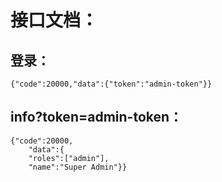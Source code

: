 # 接口文档：

## 登录：
	{"code":20000,"data":{"token":"admin-token"}}
## info?token=admin-token：
	{"code":20000,
		"data":{
		"roles":["admin"],
 		"name":"Super Admin"}}